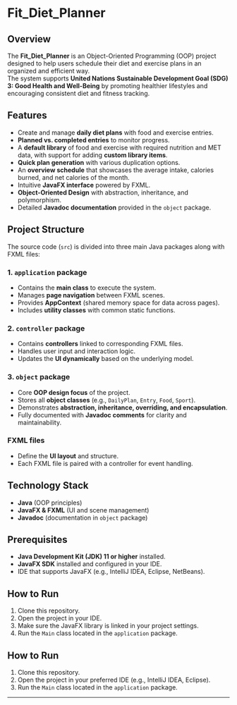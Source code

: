 # Fit_Diet_Planner

## Overview
The **Fit_Diet_Planner** is an Object-Oriented Programming (OOP) project designed to help users schedule their diet and exercise plans in an organized and efficient way.  
The system supports **United Nations Sustainable Development Goal (SDG) 3: Good Health and Well-Being** by promoting healthier lifestyles and encouraging consistent diet and fitness tracking.

## Features
- Create and manage **daily diet plans** with food and exercise entries.  
- **Planned vs. completed entries** to monitor progress.  
- A **default library** of food and exercise with required nutrition and MET data, with support for adding **custom library items**.  
- **Quick plan generation** with various duplication options.  
- An **overview schedule** that showcases the average intake, calories burned, and net calories of the month.  
- Intuitive **JavaFX interface** powered by FXML.  
- **Object-Oriented Design** with abstraction, inheritance, and polymorphism.  
- Detailed **Javadoc documentation** provided in the `object` package.  

## Project Structure
The source code (`src`) is divided into three main Java packages along with FXML files:

### 1. `application` package
- Contains the **main class** to execute the system.  
- Manages **page navigation** between FXML scenes.  
- Provides **AppContext** (shared memory space for data across pages).  
- Includes **utility classes** with common static functions.  

### 2. `controller` package
- Contains **controllers** linked to corresponding FXML files.  
- Handles user input and interaction logic.  
- Updates the **UI dynamically** based on the underlying model.  

### 3. `object` package
- Core **OOP design focus** of the project.  
- Stores all **object classes** (e.g., `DailyPlan`, `Entry`, `Food`, `Sport`).  
- Demonstrates **abstraction, inheritance, overriding, and encapsulation**.  
- Fully documented with **Javadoc comments** for clarity and maintainability.  

### FXML files
- Define the **UI layout** and structure.  
- Each FXML file is paired with a controller for event handling.  

## Technology Stack
- **Java** (OOP principles)  
- **JavaFX & FXML** (UI and scene management)  
- **Javadoc** (documentation in `object` package)  

## Prerequisites
- **Java Development Kit (JDK) 11 or higher** installed.  
- **JavaFX SDK** installed and configured in your IDE.  
- IDE that supports JavaFX (e.g., IntelliJ IDEA, Eclipse, NetBeans).  

## How to Run
1. Clone this repository.  
2. Open the project in your IDE.  
3. Make sure the JavaFX library is linked in your project settings.  
4. Run the `Main` class located in the `application` package.  

## How to Run
1. Clone this repository.  
2. Open the project in your preferred IDE (e.g., IntelliJ IDEA, Eclipse).  
3. Run the `Main` class located in the `application` package.  


---

